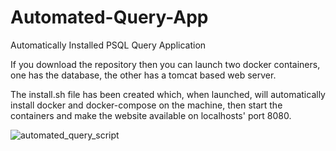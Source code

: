 # Automated-Query-App

Automatically Installed PSQL Query Application

If you download the repository then you can launch two docker containers, one has the database, the other has a tomcat based web server.

The install.sh file has been created which, when launched, will automatically install docker and docker-compose on the machine, 
then start the containers and make the website available on localhosts' port 8080.

![automated_query_script](https://user-images.githubusercontent.com/66158707/109824763-671f0b80-7c39-11eb-85b7-25293c53cdd3.png)
